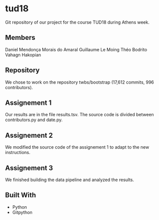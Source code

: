 # tud18

Git repository of our project for the course TUD18 during Athens week.
## Members 

Daniel Mendonça Morais do Amaral
Guillaume Le Moing
Théo Bodrito
Vahagn Hakopian

## Repository

We chose to work on the repository twbs/bootstrap (17,612 commits, 996 contributors).

## Assignement 1

Our results are in the file results.tsv. The source code is divided between contributors.py and date.py.

## Assignement 2

We modified the source code of the assignement 1 to adapt to the new instructions.

## Assignement 3

We finished building the data pipeline and analyzed the results.

## Built With

* Python
* Gitpython
